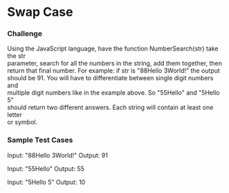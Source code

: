 # Swap Case

### Challenge

Using the JavaScript language, have the function NumberSearch(str) take the str     
parameter, search for all the numbers in the string, add them together, then        
return that final number. For example: if str is "88Hello 3World!" the output       
should be 91. You will have to differentiate between single digit numbers and       
multiple digit numbers like in the example above. So "55Hello" and "5Hello 5"       
should return two different answers. Each string will contain at least one letter   
or symbol. 

### Sample Test Cases

Input: "88Hello 3World!"
Output: 91

Input: "55Hello"
Output: 55

Input: "5Hello 5"
Output: 10




